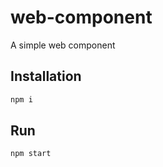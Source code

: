 # web-component

A simple web component

## Installation

```sh
npm i
```

## Run

```sh
npm start
```
